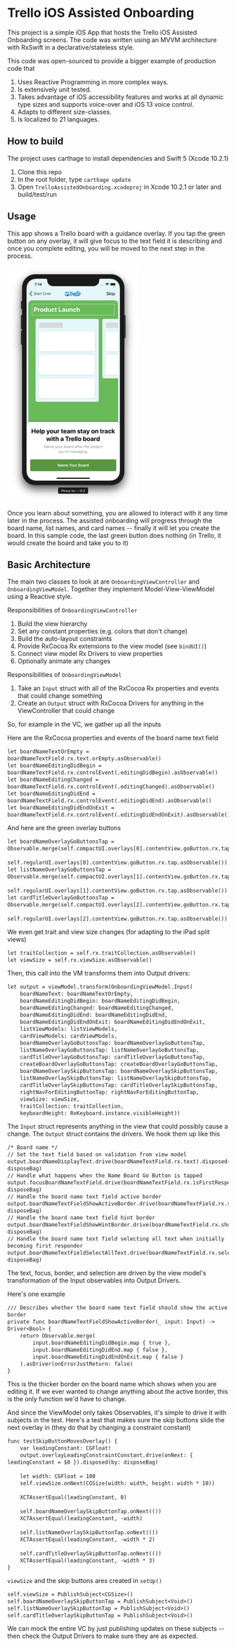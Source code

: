 Trello iOS Assisted Onboarding
==============================

This project is a simple iOS App that hosts the Trello iOS Assisted Onboarding screens. The code was written using
an MVVM architecture with RxSwift in a declarative/stateless style.

This code was open-sourced to provide a bigger example of production code that 

1. Uses Reactive Programming in more complex ways.
2. Is extensively unit tested.
3. Takes advantage of iOS accessibility features and works at all dynamic type sizes and supports voice-over and iOS 13 voice control.
4. Adapts to different size-classes.
5. Is localized to 21 languages.

How to build
------------

The project uses carthage to install dependencies and Swift 5 (Xcode 10.2.1)

1. Clone this repo
2. In the root folder, type `carthage update`
3. Open `TrelloAssistedOnboarding.xcodeproj` in Xcode 10.2.1 or later and build/test/run

Usage
-----

This app shows a Trello board with a guidance overlay. If you tap the green button on any overlay, it will give focus to the text field it is describing and once you complete editing, you will be moved to the next step in the process.

![Onboarding screenshot](README-images/tao-iphone.png "Onboarding screenshot")

Once you learn about something, you are allowed to interact with it any time later in the process.  The assisted onboarding will progress through the board name, list names, and card names -- finally it will let you create the board.  In this sample code, the last green button does nothing (in Trello, it would create the board and take you to it)

Basic Architecture
------------------

The main two classes to look at are `OnboardingViewController` and `OnboardingViewModel`.  Together they implement Model-View-ViewModel using a Reactive style. 

Responsibilities of `OnboardingViewController`

1. Build the view hierarchy
2. Set any constant properties (e.g. colors that don't change)
3. Build the auto-layout constraints
4. Provide RxCocoa Rx extensions to the view model (see `bindUI()`)
5. Connect view model Rx Drivers to view properties
6. Optionally animate any changes

Responsibilities of `OnboardingViewModel`

1. Take an `Input` struct with all of the RxCocoa Rx properties and events that could change something
2. Create an `Output` struct with RxCocoa Drivers for anything in the ViewController that could change

So, for example in the VC, we gather up all the inputs

Here are the RxCocoa properties and events of the board name text field

```
let boardNameTextOrEmpty = boardNameTextField.rx.text.orEmpty.asObservable()
let boardNameEditingDidBegin = boardNameTextField.rx.controlEvent(.editingDidBegin).asObservable()
let boardNameEditingChanged = boardNameTextField.rx.controlEvent(.editingChanged).asObservable()
let boardNameEditingDidEnd = boardNameTextField.rx.controlEvent(.editingDidEnd).asObservable()
let boardNameEditingDidEndOnExit = boardNameTextField.rx.controlEvent(.editingDidEndOnExit).asObservable()
```

And here are the green overlay buttons

```
let boardNameOverlayGoButtonsTap = Observable.merge(self.compactUI.overlays[0].contentView.goButton.rx.tap.asObservable(),
                                                self.regularUI.overlays[0].contentView.goButton.rx.tap.asObservable())
let listNameOverlayGoButtonsTap = Observable.merge(self.compactUI.overlays[1].contentView.goButton.rx.tap.asObservable(),
                                                 self.regularUI.overlays[1].contentView.goButton.rx.tap.asObservable())
let cardTitleOverlayGoButtonsTap = Observable.merge(self.compactUI.overlays[2].contentView.goButton.rx.tap.asObservable(),
                                                self.regularUI.overlays[2].contentView.goButton.rx.tap.asObservable())
```

We even get trait and view size changes (for adapting to the iPad split views)

```
let traitCollection = self.rx.traitCollection.asObservable()
let viewSize = self.rx.viewSize.asObservable()
```

Then, this call into the VM transforms them into Output drivers:

```
let output = viewModel.transform(OnboardingViewModel.Input(
	boardNameText: boardNameTextOrEmpty,
	boardNameEditingDidBegin: boardNameEditingDidBegin,
	boardNameEditingChanged: boardNameEditingChanged,
	boardNameEditingDidEnd: boardNameEditingDidEnd,
	boardNameEditingDidEndOnExit: boardNameEditingDidEndOnExit,
	listViewModels: listViewModels,
	cardViewModels: cardViewModels,
	boardNameOverlayGoButtonsTap: boardNameOverlayGoButtonsTap,
	listNameOverlayGoButtonsTap: listNameOverlayGoButtonsTap,
	cardTitleOverlayGoButtonsTap: cardTitleOverlayGoButtonsTap,
	createBoardOverlayGoButtonsTap: createBoardOverlayGoButtonsTap,
	boardNameOverlaySkipButtonsTap: boardNameOverlaySkipButtonsTap,
	listNameOverlaySkipButtonsTap: listNameOverlaySkipButtonsTap,
	cardTitleOverlaySkipButtonsTap: cardTitleOverlaySkipButtonsTap,
	rightNavForEditingButtonTap: rightNavForEditingButtonTap,
	viewSize: viewSize,
	traitCollection: traitCollection,
	keyboardHeight: RxKeyboard.instance.visibleHeight))
```

The `Input` struct represents anything in the view that could possibly cause a change.  The `Output` struct contains the drivers. We hook them up like this


```
/* Board name */
// Set the text field based on validation from view model
output.boardNameDisplayText.drive(boardNameTextField.rx.text).disposed(by: disposeBag)
// Handle what happens when the Name Board Go Button is tapped
output.focusBoardNameTextField.drive(boardNameTextField.rx.isFirstResponder).disposed(by: disposeBag)
// Handle the board name text field active border
output.boardNameTextFieldShowActiveBorder.drive(boardNameTextField.rx.showBorder).disposed(by: disposeBag)
// Handle the board name text field hint border
output.boardNameTextFieldShowHintBorder.drive(boardNameTextField.rx.showHintBorder).disposed(by: disposeBag)
// Handle the board name text field selecting all text when initially becoming first responder
output.boardNameTextFieldSelectAllText.drive(boardNameTextField.rx.selectAll()).disposed(by: disposeBag)
```

The text, focus, border, and selection are driven by the view model's transformation of the Input observables into Output Drivers.


Here's one example


```
/// Describes whether the board name text field should show the active border
private func boardNameTextFieldShowActiveBorder(_ input: Input) -> Driver<Bool> {
    return Observable.merge(
        input.boardNameEditingDidBegin.map { true },
        input.boardNameEditingDidEnd.map { false },
        input.boardNameEditingDidEndOnExit.map { false }
    ).asDriver(onErrorJustReturn: false)
}
```

This is the thicker border on the board name which shows when you are editing it.  If we ever wanted to change anything about the active border, this is the only function we'd have to change.


And since the ViewModel only takes Observables, it's simple to drive it with subjects in the test.  Here's a test that makes sure the skip buttons slide the next overlay in (they do that by changing a constraint constant)

```
func testSkipButtonMovesOverlay() {
    var leadingConstant: CGFloat!
    output.overlayLeadingConstraintConstant.drive(onNext: { leadingConstant = $0 }).disposed(by: disposeBag)

    let width: CGFloat = 100
    self.viewSize.onNext(CGSize(width: width, height: width * 10))

    XCTAssertEqual(leadingConstant, 0)

    self.boardNameOverlaySkipButtonTap.onNext(())
    XCTAssertEqual(leadingConstant, -width)

    self.listNameOverlaySkipButtonTap.onNext(())
    XCTAssertEqual(leadingConstant, -width * 2)

    self.cardTitleOverlaySkipButtonTap.onNext(())
    XCTAssertEqual(leadingConstant, -width * 3)
}
```

`viewSize` and the skip buttons ares created in `setUp()` 

```
self.viewSize = PublishSubject<CGSize>()
self.boardNameOverlaySkipButtonTap = PublishSubject<Void>()
self.listNameOverlaySkipButtonTap = PublishSubject<Void>()
self.cardTitleOverlaySkipButtonTap = PublishSubject<Void>()
```

We can mock the entire VC by just publishing updates on these subjects -- then check the Output Drivers to make sure they are as expected.
